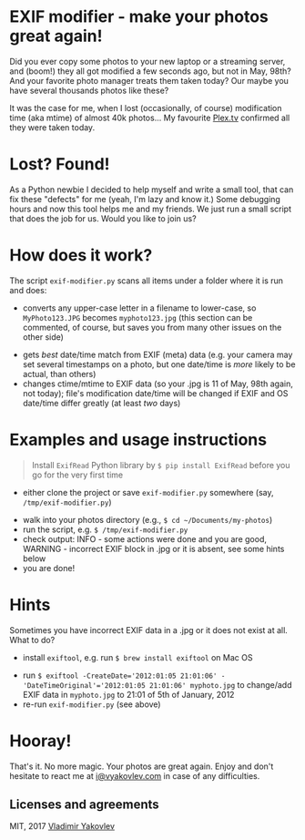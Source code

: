 # EXIF modifier - make your photos great again!

Did you ever copy some photos to your new laptop or a streaming server, and (boom!) they all got modified a few seconds ago, but not in May, 98th? And your favorite photo manager treats them taken today? Our maybe you have several thousands photos like these?

It was the case for me, when I lost (occasionally, of course) modification time (aka mtime) of almost 40k photos... My favourite [Plex.tv](https://plex.tv) confirmed all they were taken today.

# Lost? Found!

As a Python newbie I decided to help myself and write a small tool, that can fix these "defects" for me (yeah, I'm lazy and know it.) Some debugging hours and now this tool helps me and my friends. We just run a small script that does the job for us. Would you like to join us?

# How does it work?

The script `exif-modifier.py` scans all items under a folder where it is run and does:

* converts any upper-case letter in a filename to lower-case, so `MyPhoto123.JPG` becomes `myphoto123.jpg` (this section can be commented, of course, but saves you from many other issues on the other side)
- gets *best* date/time match from EXIF (meta) data (e.g. your camera may set several timestamps on a photo, but one date/time is *more* likely to be actual, than others)
- changes ctime/mtime to EXIF data (so your .jpg is 11 of May, 98th again, not today); file's modification date/time will be changed if EXIF and OS date/time differ greatly (at least *two* days)

# Examples and usage instructions

> Install `ExifRead` Python library by `$ pip install ExifRead` before you go for the very first time

* either clone the project or save `exif-modifier.py` somewhere (say, `/tmp/exif-modifier.py`)
- walk into your photos directory (e.g., `$ cd ~/Documents/my-photos`)
- run the script, e.g. `$ /tmp/exif-modifier.py`
- check output: INFO - some actions were done and you are good, WARNING - incorrect EXIF block in .jpg or it is absent, see some hints below
- you are done!

# Hints

Sometimes you have incorrect EXIF data in a .jpg or it does not exist at all. What to do?

* install `exiftool`, e.g. run `$ brew install exiftool` on Mac OS
- run `$ exiftool -CreateDate='2012:01:05 21:01:06' -'DateTimeOriginal'='2012:01:05 21:01:06' myphoto.jpg` to change/add EXIF data in `myphoto.jpg` to 21:01 of 5th of January, 2012
- re-run `exif-modifier.py` (see above)

# Hooray!

That's it. No more magic. Your photos are great again. Enjoy and don't hesitate to react me at i@vyakovlev.com in case of any difficulties.

## Licenses and agreements

MIT, 2017 [Vladimir Yakovlev](https://vyakovlev.com)